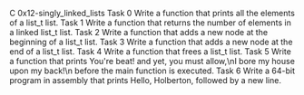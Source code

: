 C 0x12-singly_linked_lists
Task 0 Write a function that prints all the elements of a list_t list.
Task 1 Write a function that returns the number of elements in a linked list_t list.
Task 2 Write a function that adds a new node at the beginning of a list_t list.
Task 3 Write a function that adds a new node at the end of a list_t list.
Task 4 Write a function that frees a list_t list.
Task 5 Write a function that prints You're beat! and yet, you must allow,\nI bore my house upon my back!\n before the main function is executed.
Task 6 Write a 64-bit program in assembly that prints Hello, Holberton, followed by a new line.

